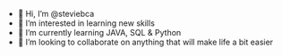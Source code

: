 - 👋 Hi, I’m @steviebca
- 👀 I’m interested in learning new skills
- 🌱 I’m currently learning JAVA, SQL & Python
- 💞️ I’m looking to collaborate on anything that will make life a bit easier

<!---
steviebca/steviebca is a ✨ special ✨ repository because its `README.md` (this file) appears on your GitHub profile.
You can click the Preview link to take a look at your changes.
--->
